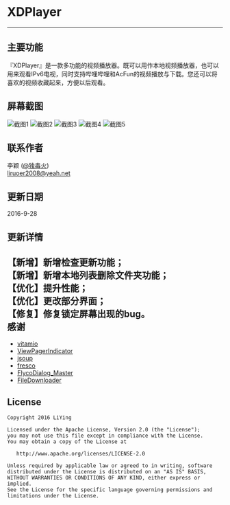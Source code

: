 # XDPlayer


---

主要功能
----
『XDPlayer』是一款多功能的视频播放器。既可以用作本地视频播放器，也可以用来观看IPv6电视，同时支持哔哩哔哩和AcFun的视频播放与下载。您还可以将喜欢的视频收藏起来，方便以后观看。   
 
屏幕截图
----
![截图1](http://firimg.fir.im/a12229821671cf0be2124a0b143ef6a49abac3ba?imageView2/0/w/426/h/240)
![截图2](http://firimg.fir.im/c0256d3c37df296f815c8789ac8fabe36e425d55?imageView2/0/w/426/h/240)
![截图3](http://firimg.fir.im/25ed37acbaf215d98232ebc3f80f22db842b7b5f?imageView2/0/w/426/h/240)
![截图4](http://firimg.fir.im/870aba01a9c90fdfa69e30fdc461954fd09e614d?imageView2/0/w/426/h/240)
![截图5](http://firimg.fir.im/41a9a133ed7ceb764e93067dd3f07f75df5b3090?imageView2/0/w/426/h/240)

联系作者
----
李颖 ([@独毒火][2])  
[liruoer2008@yeah.net][3]

更新日期
----
2016-9-28   

更新详情
----
【新增】新增检查更新功能；  
【新增】新增本地列表删除文件夹功能；  
【优化】提升性能；  
【优化】更改部分界面；  
【修复】修复锁定屏幕出现的bug。  
感谢
----
- [vitamio](https://www.vitamio.org/)  
- [ViewPagerIndicator](https://github.com/LuckyJayce/ViewPagerIndicator)  
- [jsoup](https://jsoup.org/)  
- [fresco](https://github.com/facebook/fresco)
- [FlycoDialog_Master](https://github.com/H07000223/FlycoDialog_Master)
- [FileDownloader](https://github.com/lingochamp/FileDownloader)


License
----
  
	Copyright 2016 LiYing
	
	Licensed under the Apache License, Version 2.0 (the "License");
	you may not use this file except in compliance with the License.
	You may obtain a copy of the License at
	
	   http://www.apache.org/licenses/LICENSE-2.0
	
	Unless required by applicable law or agreed to in writing, software
	distributed under the License is distributed on an "AS IS" BASIS,
	WITHOUT WARRANTIES OR CONDITIONS OF ANY KIND, either express or implied.
	See the License for the specific language governing permissions and
	limitations under the License.



  [2]: http://weibo.com/neuliying
  [3]: mailto:liruoer2008@yeah.net